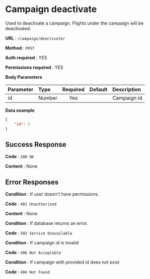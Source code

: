 # Campaign deactivate

Used to deactivate a campaign. Flights under the campaign will be deactivated.

**URL** : `/campaign/deactivate/`

**Method** : `POST`

**Auth required** : YES

**Permissions required** : YES

**Body Parameters**

|Parameter|Type|Required|Default|Description|
|:---------|:---|:------:|:-------:|:-----------|
|id|Number|Yes||Campaign id|

**Data example**

```json
{
    "id": 5
}
```

## Success Response

**Code** : `200 OK`

**Content** : None

## Error Responses

**Condition** : If user doesn't have permissions.

**Code** : `401 Unauthorized`

**Content** : None

**Condition** : If database returns an error.

**Code** : `503 Service Unavailable`

**Condition** : If campaign id is invalid

**Code** : `406 Not Acceptable`

**Condition** : If campaign with provided id does not exist

**Code** : `404 Not Found`